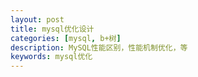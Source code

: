 ```yaml
---
layout: post
title: mysql优化设计
categories: [mysql, b+树]
description: MySQL性能区别，性能机制优化，等
keywords: mysql优化 
---
```


#### 







